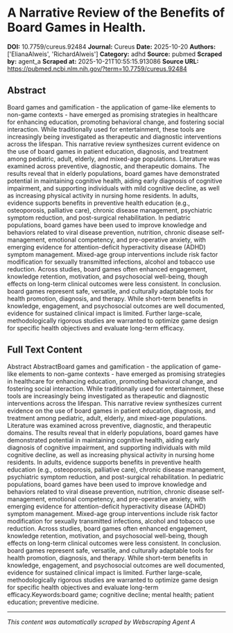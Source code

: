 # A Narrative Review of the Benefits of Board Games in Health.

**DOI:** 10.7759/cureus.92484
**Journal:** Cureus
**Date:** 2025-10-20
**Authors:** ['ElianaAlweis', 'RichardAlweis']
**Category:** adhd
**Source:** pubmed
**Scraped by:** agent_a
**Scraped at:** 2025-10-21T10:55:15.913086
**Source URL:** https://pubmed.ncbi.nlm.nih.gov/?term=10.7759/cureus.92484

## Abstract

Board games and gamification - the application of game-like elements to non-game contexts - have emerged as promising strategies in healthcare for enhancing education, promoting behavioral change, and fostering social interaction. While traditionally used for entertainment, these tools are increasingly being investigated as therapeutic and diagnostic interventions across the lifespan. This narrative review synthesizes current evidence on the use of board games in patient education, diagnosis, and treatment among pediatric, adult, elderly, and mixed-age populations. Literature was examined across preventive, diagnostic, and therapeutic domains. The results reveal that in elderly populations, board games have demonstrated potential in maintaining cognitive health, aiding early diagnosis of cognitive impairment, and supporting individuals with mild cognitive decline, as well as increasing physical activity in nursing home residents. In adults, evidence supports benefits in preventive health education (e.g., osteoporosis, palliative care), chronic disease management, psychiatric symptom reduction, and post-surgical rehabilitation. In pediatric populations, board games have been used to improve knowledge and behaviors related to viral disease prevention, nutrition, chronic disease self-management, emotional competency, and pre-operative anxiety, with emerging evidence for attention-deficit hyperactivity disease (ADHD) symptom management. Mixed-age group interventions include risk factor modification for sexually transmitted infections, alcohol and tobacco use reduction. Across studies, board games often enhanced engagement, knowledge retention, motivation, and psychosocial well-being, though effects on long-term clinical outcomes were less consistent. In conclusion. board games represent safe, versatile, and culturally adaptable tools for health promotion, diagnosis, and therapy. While short-term benefits in knowledge, engagement, and psychosocial outcomes are well documented, evidence for sustained clinical impact is limited. Further large-scale, methodologically rigorous studies are warranted to optimize game design for specific health objectives and evaluate long-term efficacy.

## Full Text Content

Abstract AbstractBoard games and gamification - the application of game-like elements to non-game contexts - have emerged as promising strategies in healthcare for enhancing education, promoting behavioral change, and fostering social interaction. While traditionally used for entertainment, these tools are increasingly being investigated as therapeutic and diagnostic interventions across the lifespan. This narrative review synthesizes current evidence on the use of board games in patient education, diagnosis, and treatment among pediatric, adult, elderly, and mixed-age populations. Literature was examined across preventive, diagnostic, and therapeutic domains. The results reveal that in elderly populations, board games have demonstrated potential in maintaining cognitive health, aiding early diagnosis of cognitive impairment, and supporting individuals with mild cognitive decline, as well as increasing physical activity in nursing home residents. In adults, evidence supports benefits in preventive health education (e.g., osteoporosis, palliative care), chronic disease management, psychiatric symptom reduction, and post-surgical rehabilitation. In pediatric populations, board games have been used to improve knowledge and behaviors related to viral disease prevention, nutrition, chronic disease self-management, emotional competency, and pre-operative anxiety, with emerging evidence for attention-deficit hyperactivity disease (ADHD) symptom management. Mixed-age group interventions include risk factor modification for sexually transmitted infections, alcohol and tobacco use reduction. Across studies, board games often enhanced engagement, knowledge retention, motivation, and psychosocial well-being, though effects on long-term clinical outcomes were less consistent. In conclusion. board games represent safe, versatile, and culturally adaptable tools for health promotion, diagnosis, and therapy. While short-term benefits in knowledge, engagement, and psychosocial outcomes are well documented, evidence for sustained clinical impact is limited. Further large-scale, methodologically rigorous studies are warranted to optimize game design for specific health objectives and evaluate long-term efficacy.Keywords:board game; cognitive decline; mental health; patient education; preventive medicine.

---
*This content was automatically scraped by Webscraping Agent A*
